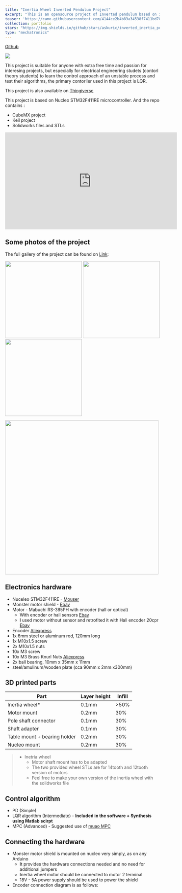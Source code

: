 ```yaml
---
title: "Inertia Wheel Inverted Pendulum Project"
excerpt: "This is an opensource project of Inverted pendulum based on inertial wheel. The repo contains all the software needed, stl and cad files and instructions."
teaser: 'https://camo.githubusercontent.com/4144ce2b4b83a34538f7411bd70f99a239f9ce145a2460b2043cd5b0dbf42a8f/68747470733a2f2f696d672e796f75747562652e636f6d2f76692f504f50504e627a445962772f302e6a7067'
collection: portfolio
stars: "https://img.shields.io/github/stars/askuric/inverted_inertia_pendulum?style=social"
type: "mechatronics"
---
```


<a href="https://github.com/askuric/inverted_inertia_pendulum"> <i class="fab fa-github"></i> Github</a>

[![](https://github-readme-stats.vercel.app/api/pin/?username=askuric&repo=inverted_inertia_pendulum)](https://github.com/simplefoc/Arduino-FOC-reaction-wheel-inverted-pendulum)

This project is suitable for anyone with extra free time and passion for interesing projects, but especially for electrical engineering studets (contorl theory students) to learn the control approach of an unstable process and test their algorithms, the primary contorller used in this project is LQR.  

This project is also available on [Thingiverse](https://www.thingiverse.com/thing:3422949)

This project is based on Nucleo STM32F411RE microcontroller. And the repo contains :
- CubeMX project 
- Keil project
- Solidworks files and STLs

<iframe width="560" height="315" src="https://www.youtube.com/embed/POPPNbzDYbw" title="YouTube video player" frameborder="0" allow="accelerometer; autoplay; clipboard-write; encrypted-media; gyroscope; picture-in-picture" allowfullscreen></iframe>


##  Some photos of the project

The full gallery of the project can be found on [Link](https://photos.app.goo.gl/RDtYy89tumxfFMtH9):

<p><img src="https://github.com/askuric/inverted_inertia_pendulum/raw/master/Photos/video.gif"   style="height:250px">
<img src="https://github.com/askuric/inverted_inertia_pendulum/raw/master/Photos/pendulum1.png"  style="height:250px">
<img src="https://github.com/askuric/inverted_inertia_pendulum/raw/master/Photos/pendulum2.png"  style="height:250px">

<img src="https://github.com/askuric/inverted_inertia_pendulum/raw/master/Photos/exploded.png"   style="height:500px"></p>

## Electronics hardware
- Nuceleo STM32F411RE - [Mouser](https://hr.mouser.com/ProductDetail/STMicroelectronics/NUCLEO-F411RE?qs=%2fha2pyFaduj0LE%252bzmDN2WGOyc9ZJn6rAAaZxUZnl1jWj%2fTN4JYE9Mw%3d%3d) 
- Monster motor shield - [Ebay](https://www.ebay.com/itm/L298N-Dual-VNH2SP30-Stepper-Motor-Driver-Module-30A-Monster-Moto-Shield-Replace/112031018900?hash=item1a1591af94:g:R4YAAOSwEaBaTafh)
- Motor - Mabuchi RS-385PH with encoder (hall or optical)
  -  With encoder or hall sensors  [Ebay](https://www.ebay.com/itm/RS-385PH-16140-MABUCHI-DC-24V-Motor-for-Printer-Copy-machine/222827327725?epid=24014452613&hash=item33e18b30ed:g:ulEAAOSwZFdaecSZ:rk:8:pf:0)
  -  I used motor without sensor and retrofited it with Hall encoder 20cpr [Ebay](https://www.ebay.com/itm/Pololu-Romi-Encoder-Pair-Kit-12-CPR-3-5-18V-with-Hall-effect-sensor-3542/272789024914?epid=2157895482&hash=item3f837e3092:g:MxkAAOSwu9Jb3CQt:rk:1:pf:1&frcectupt=true)
- Encoder [Aliexpress](https://www.aliexpress.com/item/360-600P-R-Photoelectric-Incremental-Rotary-Encoder-5-24V-AB-Two-Phases-Shaft/32756209569.html?spm=2114.search0104.3.38.1c0b9456Bf5oQP&ws_ab_test=searchweb0_0,searchweb201602_1_10065_10068_319_10059_10884_317_10887_10696_321_322_453_10084_454_10083_10103_10618_10307_10820_10301_10821_10303_537_536_10902,searchweb201603_45,ppcSwitch_0&algo_expid=3179dab4-6711-42f4-8e94-b644142c4211-5&algo_pvid=3179dab4-6711-42f4-8e94-b644142c4211)
- 1x 6mm steel or aluminum rod, 120mm long 
- 1x M10x1.5 screw 
- 2x M10x1.5 nuts
- 10x M3 screw 
- 10x M3 Brass Knurl Nuts [Aliexpress](https://www.aliexpress.com/item/100pcs-Brass-Knurl-Nuts-M3x4mm-L-5mm-OD-Metric-Threaded-insert/1294839803.html?spm=a2g0s.9042311.0.0.1a544c4dO3MjB8)
- 2x ball bearing, 10mm x 35mm x 11mm 
- steel/amulinum/wooden plate (cca 90mm x 2mm x300mm)

## 3D printed parts

Part | Layer height | Infill
--- | --- | ---
Inertia wheel* | 0.1mm | >50%
Motor mount | 0.2mm | 30%
Pole shaft connector | 0.1mm | 30%
Shaft adapter | 0.1mm | 30%
Table mount + bearing holder | 0.2mm | 30%
Nucleo mount | 0.2mm | 30%

> * Inetria wheel
>   - Motor shaft mount has to be adapted
>   - The two provided wheel STLs are for 14tooth and 12tooth version of motors
>   - Feel free to make your own version of the inertia wheel with the solidworks file

## Control algorithm
 - PD (Simple)
 - LQR algorithm (Intermediate) - <b>Included in the software + Synthesis using Matlab scirpt</b>
 - MPC (Advanced) - Suggested use of [muao MPC](http://ifatwww.et.uni-magdeburg.de/syst/muAO-MPC/)

## Connecting the hardware
 - Monster motor shield is mounted on nucleo very simply, as on any Arduino
    - It provides the hardware connections needed and no need for additional jumpers
    - Inertia wheel motor should be connected to motor 2 terminal
    - 18V - 5A power supply should be used to power the shield
 - Encoder connection diagram is as follows: